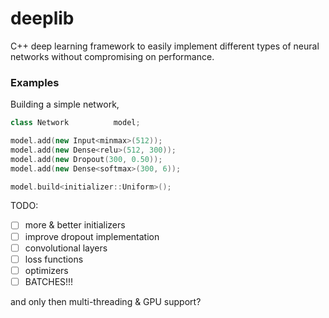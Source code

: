 # deeplib
C++ deep learning framework to easily implement different types of neural networks without compromising on performance.

### Examples
Building a simple network,
```cpp
class Network          model;

model.add(new Input<minmax>(512));
model.add(new Dense<relu>(512, 300));
model.add(new Dropout(300, 0.50));
model.add(new Dense<softmax>(300, 6));

model.build<initializer::Uniform>();
```

TODO:
 - [ ] more & better initializers
 - [ ] improve dropout implementation
 - [ ] convolutional layers
 - [ ] loss functions
 - [ ] optimizers
 - [ ] BATCHES!!!

and only then multi-threading & GPU support?
